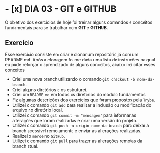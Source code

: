 # - [x] DIA 03 - **GIT e GITHUB**

O objetivo dos exercícios de hoje foi treinar alguns comandos e conceitos fundamentais para se trabalhar com **GIT** e **GITHUB**.

## Exercício

Esse exercício consiste em criar e clonar um repositório já com um README.md. Após a clonagem foi me dada uma lista de instruções na qual eu pude reforçar o aprendizado de alguns conceitos, abaixo irei citar esses conceitos

- Criei uma nova branch utilizando o comando `git checkout -b nome-da-branch`.
- Criei alguns diretórios e os estruturei.
- Criei um `README.md` em todos os diretórios do módulo fundamentos.
- Fiz algumas descrições dos exercícios que foram propostos pela `Trybe`.
- Utilizei o comando `git add` para realizar a inclusão ou modificação do arquivo no diretório local.
- Utilizei o comando `git commit -m "mensagem"` para informar as alterações que foram realizadas e criar uma versão do projeto.
- Utilizei o comando `git push -u origin nome-da-branch` para deixar a branch acessível remotamente e enviar as alterações realizadas.
- Realizei o `merge` no `GitHub`.
- Utilizei o comando `git pull` para trazer as alterações remotas da branch atual.




